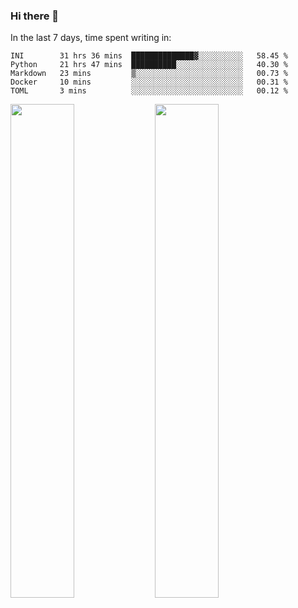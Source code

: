 ### Hi there 👋

In the last 7 days, time spent writing in:

<!--START_SECTION:waka-->
```text
INI        31 hrs 36 mins  ██████████████▓░░░░░░░░░░   58.45 % 
Python     21 hrs 47 mins  ██████████░░░░░░░░░░░░░░░   40.30 % 
Markdown   23 mins         ▒░░░░░░░░░░░░░░░░░░░░░░░░   00.73 % 
Docker     10 mins         ░░░░░░░░░░░░░░░░░░░░░░░░░   00.31 % 
TOML       3 mins          ░░░░░░░░░░░░░░░░░░░░░░░░░   00.12 % 
```
<!--END_SECTION:waka-->

<img src="https://wakatime.com/share/@jimtje/5d0c92de-08f8-4a72-8f2f-6a9693d1e318.svg" width=45% height=45%> <img src="https://wakatime.com/share/@jimtje/501498ae-bda5-4da7-a89d-b40bcdd5556d.svg" width=45% height=45%>
